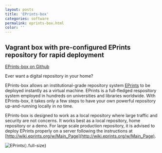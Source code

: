 ```yaml
---
layout: posts
title: 'EPrints-box'
categories: software
permalink: eprints-box.html
color: ''
---
```


## Vagrant box with pre-configured EPrints repository for rapid deployment

[EPrints-box on Github](https://github.com/rorasa/eprints-box/)

Ever want a digital repository in your home?

EPrints-box allows an institutional-grade repository system [EPrints](http://www.eprints.org/) to be deployed instantly as a virtual machine. EPrints is a full-fledged respository system employed in hundreds on universities and libraries worldwide. With EPrints-box, it takes only a few steps to have your own powerful repository up-and-running locally in no time.

EPrints-box is designed to work as a local repository where large traffic and security are not concerns. It works best as a local repository, home repository or a demo. For large scale production repository, it is advised to deploy EPrints properly on a server following the instructions at [http://wiki.eprints.org/w/Main_Page](http://wiki.eprints.org/w/Main_Page).

![EPrints]({{site.url}}/assets/eprints-box-thumbnail.png){:.full-size}
